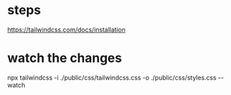 # steps
https://tailwindcss.com/docs/installation

# watch the changes
npx tailwindcss -i ./public/css/tailwindcss.css -o ./public/css/styles.css --watch

